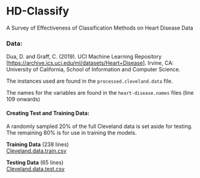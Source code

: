# HD-Classify
A Survey of Effectiveness of Classification Methods on Heart Disease Data

### Data:
Dua, D. and Graff, C. (2019). UCI Machine Learning Repository [https://archive.ics.uci.edu/ml/datasets/Heart+Disease]. Irvine, CA: University of California, School of Information and Computer Science.

The instances used are found in the `processed.cleveland.data` file.

The names for the variables are found in the `heart-disease.names` files (line 109 onwards)

#### **Creating Test and Training Data:**

A randomly sampled 20% of the full Cleveland data is set aside for testing. The remaining 80% is for use in training the models.

**Training Data**
(238 lines)<br>
[Cleveland.data.train.csv](https://github.com/gperez21/HD-Classify/files/10784855/Cleveland.data.train.csv)

**Testing Data**
(65 lines)<br>
[Cleveland.data.test.csv](https://github.com/gperez21/HD-Classify/files/10784854/Cleveland.data.test.csv)


